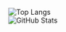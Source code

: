 ![Top Langs](https://github-readme-stats.vercel.app/api/top-langs/?username=imgpslol&theme=tokyonight&langs_count=8&layout=compact)
<br>
![GitHub Stats](https://github-readme-stats.vercel.app/api?username=imgpslol&theme=dracula&show_icons=true&count_private=true)

<!--
**imgpslol/imgpslol** is a ✨ _special_ ✨ repository because its `README.md` (this file) appears on your GitHub profile.

Here are some ideas to get you started:

- 🔭 I’m currently working on ...
- 🌱 I’m currently learning ...
- 👯 I’m looking to collaborate on ...
- 🤔 I’m looking for help with ...
- 💬 Ask me about ...
- 📫 How to reach me: ...
- 😄 Pronouns: ...
- ⚡ Fun fact: ...
-->
